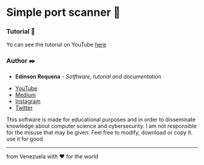 # Simple port scanner 🚀

### Tutorial 📖

Yo can see the tutorial on YouTube [here](https://www.youtube.com/channel/UCFXAiceHPFzk81Ooc25_QTg/featured)

### Author ✒️

* **Edinson Requena** - *Sotftware, tutorial and documentation* 
- [YouTube](https://www.youtube.com/channel/UCFXAiceHPFzk81Ooc25_QTg/featured)
- [Medium](https://medium.com/@edinsonrequena)
- [Instagram](https://instagram.com/edinsonrequena)
- [Twitter](https://twitter.com/requenaea)


This software is made for educational purposes and in order to disseminate knowledge about computer science and cybersecurity. I am not responsible for the misuse that may be given. Feel free to modify, download or copy it. use it for good

---
from Venezuela with ❤️ for the world

